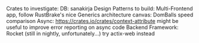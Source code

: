 Crates to investigate:
	DB: sanakirja
Design Patterns to build:
	Multi-Frontend app, follow RustBrake's nice Generics architecture
canvas:
	DomBalls speed comparison
Async:
	https://crates.io/crates/context-attribute might be useful to improve error reporting on async code
Backend Framework:
	Rocket (still in nightly, unfortunately...)
	try actix-web instead